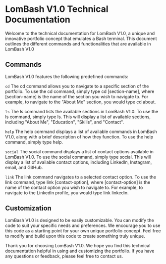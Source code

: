 # LomBash V1.0 Technical Documentation
Welcome to the technical documentation for LomBash V1.0, a unique and innovative portfolio concept that emulates a Bash terminal. This document outlines the different commands and functionalities that are available in LomBash V1.0

## Commands
LomBash V1.0 features the following predefined commands:

`cd`
The cd command allows you to navigate to a specific section of the portfolio. To use the cd command, simply type cd [section-name], where [section-name] is the name of the section you wish to navigate to. For example, to navigate to the "About Me" section, you would type cd about.

`ls`
The ls command lists the available sections in LomBash V1.0. To use the ls command, simply type ls. This will display a list of available sections, including "About Me", "Education", "Skills", and "Contact".

`help`
The help command displays a list of available commands in LomBash V1.0, along with a brief description of how they function. To use the help command, simply type help.

`social`
The social command displays a list of contact options available in LomBash V1.0. To use the social command, simply type social. This will display a list of available contact options, including LinkedIn, Instagram, email, and GitHub.

`link`
The link command navigates to a selected contact option. To use the link command, type link [contact-option], where [contact-option] is the name of the contact option you wish to navigate to. For example, to navigate to the LinkedIn profile, you would type link linkedin.

## Customization
LomBash V1.0 is designed to be easily customizable. You can modify the code to suit your specific needs and preferences. We encourage you to use this code as a starting point for your own unique portfolio concept. Feel free to modify and build upon this code to create something truly unique.

Thank you for choosing LomBash V1.0. We hope you find this technical documentation helpful in using and customizing the portfolio. If you have any questions or feedback, please feel free to contact us.

